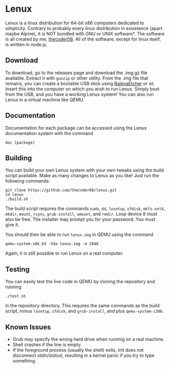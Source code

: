 # Lenux
Lenux is a linux distribution for 64-bit x86 computers dedicated to simplicity. Contrary to probably every linux distribution in exsistence (apart maybe Alpine), it is NOT bundled with GNU or UNIX software*. The software is all created by me, [thecoder08](https://github.com/thecoder08). All of the software, except for linux itself, is written in node.js.
## Download
To download, go to the releases page and download the .img.gz file available. Extract it with `gunzip` or other utility. From the .img file that remains, you can create a bootable USB stick using [BalenaEtcher](https://balena.io/etcher) or `dd`. Insert this into the computer on which you wish to run Lenux. Simply boot from the USB, and you have a working Lenux system! You can also run Lenux in a virtual machine like QEMU.
## Documentation
Documentation for each package can be accessed using the Lenux documentation system with the command
```
doc [package]
```
## Building
You can build your own Lenux system with your own tweaks using the build script available. Make as many changes to Lenux as you like! Just run the following commands:
```shell
git clone https://github.com/thecoder08/lenux.git
cd lenux
./build.sh
```
The build script requires the commands `sudo`, `dd`, `losetup`, `sfdisk`, `mkfs.ext4`, `mkdir`, `mount`, `rsync`, `grub-install`, `umount`, and `rmdir`. Loop device 8 must also be free.
The installer may prompt you for your password. You must give it.

You should then be able to run `lenux.img` in QEMU using the command
```shell
qemu-system-x86_64 -hda lenux.img -m 2048
```
Again, it is still possible to run Lenux on a real computer.
## Testing
You can easily test the live code in QEMU by cloning the repository and running
```
./test.sh
```
in the repository directory. This requires the same commands as the build script, minus `losetup`, `sfdisk`, and `grub-install`, and plus `qemu-system-i386`.
## Known Issues
* Grub may specify the wrong hard drive when runnnig on a real machine.
* Shell crashes if the line is empty.
* If the foreground process (usually the shell) exits, init does not disconnect stdin/stdout, resulting in a kernel panic if you try to type something.
